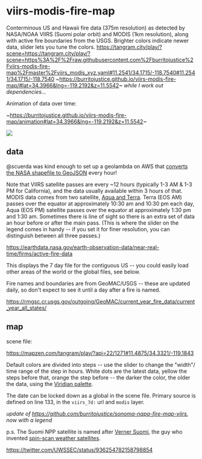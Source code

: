 # viirs-modis-fire-map

Conterminous US and Hawaii fire data (375m resolution) as detected by NASA/NOAA VIIRS (Suomi polar orbit) and MODIS (1km resolution), along with active fire boundaries from the USGS. Brighter colors indicate newer data, slider lets you tune the colors.
https://tangram.city/play/?scene=https://tangram.city/play/?scene=https%3A%2F%2Fraw.githubusercontent.com%2Fburritojustice%2Fviirs-modis-fire-map%2Fmaster%2Fviirs_modis_xyz.yaml#11.2541/34.1715/-118.7540#11.2541/34.1715/-118.7540
~https://burritojustice.github.io/viirs-modis-fire-map/#lat=34.3966&lng=-119.2192&z=11.5542~ _while I work out dependencies..._

Animation of data over time:

~https://burritojustice.github.io/viirs-modis-fire-map/animation#lat=34.3966&lng=-119.2192&z=11.5542~

![](viirs-modis-ventura.png)

## data

@scuerda was kind enough to set up a geolambda on AWS that [converts the NASA shapefile to GeoJSON](https://github.com/scuerda/modis-viirs-conversion) every hour! 

Note that VIIRS satellite passes are every ~12 hours (typically 1-3 AM & 1-3 PM for California), and the data usually available within 3 hours of that. MODIS data comes from two satellite, [Aqua and Terra](https://wiki.earthdata.nasa.gov/display/ESKB/Near+Real-Time+Data+Frequently+Asked+Questions). Terra (EOS AM) passes over the equator at approximately 10:30 am and 10:30 pm each day, Aqua (EOS PM) satellite passes over the equator at approximately 1:30 pm and 1:30 am. Sometimes there is line of sight so there is an extra set of data an hour before or after the main pass. (This is where the slider on the legend comes in handy -- if you set it for finer resolution, you can distinguish between all three passes.)

https://earthdata.nasa.gov/earth-observation-data/near-real-time/firms/active-fire-data

This displays the 7 day file for the contiguous US -- you could easily load other areas of the world or the global files, see below.

Fire names and boundaries are from GeoMAC/USGS -- these are updated daily, so don't expect to see it until a day after a fire is named.

https://rmgsc.cr.usgs.gov/outgoing/GeoMAC/current_year_fire_data/current_year_all_states/

## map 

scene file:

https://mapzen.com/tangram/play/?api=22/1271#11.4875/34.3321/-119.1843

Default colors are divided into steps -- use the slider to change the "width"/ time range of the step in hours. White dots are the latest data, yellow the steps before that, orange the step before --  the darker the color, the older the data, using the [Viridian palette](https://github.com/politiken-journalism/scale-color-perceptual).

The date can be locked down as a global in the scene file. Primary source is defined on line 133, in the `viirs_7d:` url and `modis` layer. 

_update of https://github.com/burritojustice/sonoma-napa-fire-map-viirs, now with a legend_

p.s. The Suomi NPP satellite is named after [Verner Suomi](https://en.wikipedia.org/wiki/Verner_E._Suomi), the guy who invented [spin-scan weather satellites](https://earthobservatory.nasa.gov/Features/Suomi/suomi_2.php).

https://twitter.com/UWSSEC/status/936254782158798854
